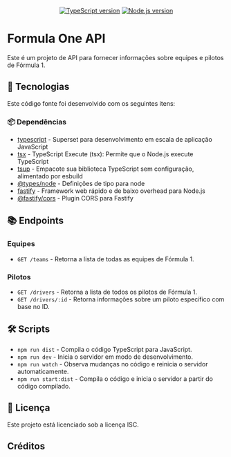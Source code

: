 <div align="center">
  
  [![TypeScript version][ts-badge]][typescript-5-4]
  [![Node.js version][nodejs-badge]][nodejs]

</div>

# Formula One API

Este é um projeto de API para fornecer informações sobre equipes e pilotos de Fórmula 1.

## 🚀 Tecnologias

Este código fonte foi desenvolvido com os seguintes itens:

### 📦 Dependências

- [typescript][typescript-npm] - Superset para desenvolvimento em escala de aplicação JavaScript
- [tsx][tsx-npm] - TypeScript Execute (tsx): Permite que o Node.js execute TypeScript
- [tsup][tsup-npm] - Empacote sua biblioteca TypeScript sem configuração, alimentado por esbuild
- [@types/node][@types/node-npm] - Definições de tipo para node
- [fastify][fastify-npm] - Framework web rápido e de baixo overhead para Node.js
- [@fastify/cors][fastify-cors-npm] - Plugin CORS para Fastify

## 📚 Endpoints

### Equipes

- `GET /teams` - Retorna a lista de todas as equipes de Fórmula 1.

### Pilotos

- `GET /drivers` - Retorna a lista de todos os pilotos de Fórmula 1.
- `GET /drivers/:id` - Retorna informações sobre um piloto específico com base no ID.

## 🛠️ Scripts

- `npm run dist` - Compila o código TypeScript para JavaScript.
- `npm run dev` - Inicia o servidor em modo de desenvolvimento.
- `npm run watch` - Observa mudanças no código e reinicia o servidor automaticamente.
- `npm run start:dist` - Compila o código e inicia o servidor a partir do código compilado.

## 📄 Licença

Este projeto está licenciado sob a licença ISC.

## Créditos

[typescript]: https://www.typescriptlang.org/
[typescript-5-4]: https://www.typescriptlang.org/
[ts-badge]: https://img.shields.io/badge/TypeScript-5.4-blue.svg
[nodejs-badge]: https://img.shields.io/badge/Node.js->=%2020.00-blue.svg
[nodejs]: https://nodejs.org/
[dribble-icon]: https://dribbble.com/Schakalwal
[typescript-npm]: https://www.npmjs.com/package/typescript
[tsx-npm]: https://www.npmjs.com/package/tsx
[tsup-npm]: https://www.npmjs.com/package/tsup
[@types/node-npm]: https://www.npmjs.com/package/@types/node
[fastify-npm]: https://www.npmjs.com/package/fastify
[fastify-cors-npm]: https://www.npmjs.com/package/@fastify/cors